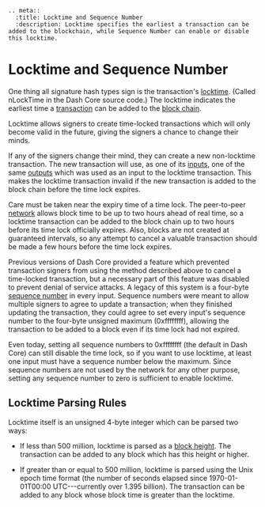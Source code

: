 ```{eval-rst}
.. meta::
  :title: Locktime and Sequence Number
  :description: Locktime specifies the earliest a transaction can be added to the blockchain, while Sequence Number can enable or disable this locktime.
```

# Locktime and Sequence Number

One thing all signature hash types sign is the transaction's [locktime](../resources/glossary.md#locktime). (Called nLockTime in the Dash Core source code.) The locktime indicates the earliest time a [transaction](../resources/glossary.md#transaction) can be added to the [block chain](../resources/glossary.md#block-chain).

Locktime allows signers to create time-locked transactions which will only become valid in the future, giving the signers a chance to change their minds.

If any of the signers change their mind, they can create a new non-locktime transaction. The new transaction will use, as one of its [inputs](../resources/glossary.md#input), one of the same [outputs](../resources/glossary.md#output) which was used as an input to the locktime transaction. This makes the locktime transaction invalid if the new transaction is added to the block chain before the time lock expires.

Care must be taken near the expiry time of a time lock. The peer-to-peer [network](../resources/glossary.md#network) allows block time to be up to two hours ahead of real time, so a locktime transaction can be added to the block chain up to two hours before its time lock officially expires. Also, blocks are not created at guaranteed intervals, so any attempt to cancel a valuable transaction should be made a few hours before the time lock expires.

Previous versions of Dash Core provided a feature which prevented transaction signers from using the method described above to cancel a time-locked transaction, but a necessary part of this feature was disabled to prevent denial of service attacks. A legacy of this system is a four-byte [sequence number](../resources/glossary.md#sequence-number) in every input. Sequence numbers were meant to allow multiple signers to agree to update a transaction; when they finished updating the transaction, they could agree to set every input's sequence number to the four-byte unsigned maximum (0xffffffff), allowing the transaction to be added to a block even if its time lock had not expired.

Even today, setting all sequence numbers to 0xffffffff (the default in Dash Core) can still disable the time lock, so if you want to use locktime, at least one input must have a sequence number below the maximum. Since sequence numbers are not used by the network for any other purpose, setting any sequence number to zero is sufficient to enable locktime.

## Locktime Parsing Rules

<span id="locktime_parsing_rules">Locktime itself is an unsigned 4-byte integer which can be parsed two ways:</span>

* If less than 500 million, locktime is parsed as a [block height](../resources/glossary.md#block-height). The transaction can be added to any block which has this height or higher.

* If greater than or equal to 500 million, locktime is parsed using the Unix epoch time format (the number of seconds elapsed since 1970-01-01T00:00 UTC---currently over 1.395 billion). The transaction can be added to any block whose block time is greater than the locktime.
